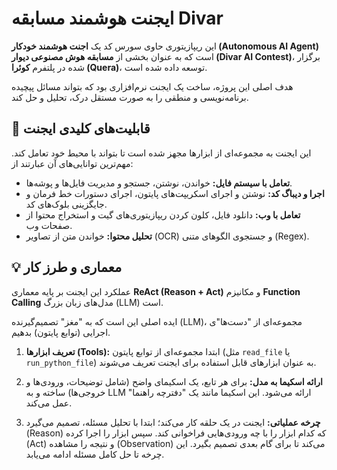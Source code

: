 # ایجنت هوشمند مسابقه Divar

این ریپازیتوری حاوی سورس کد یک **اجنت هوشمند خودکار (Autonomous AI Agent)** است که به عنوان بخشی از **مسابقه هوش مصنوعی دیوار (Divar AI Contest)**، برگزار شده در پلتفرم **کوئرا (Quera)**، توسعه داده شده است.

هدف اصلی این پروژه، ساخت یک ایجنت نرم‌افزاری بود که بتواند مسائل پیچیده برنامه‌نویسی و منطقی را به صورت مستقل درک، تحلیل و حل کند.

## 🚀 قابلیت‌های کلیدی ایجنت

این ایجنت به مجموعه‌ای از ابزارها مجهز شده است تا بتواند با محیط خود تعامل کند. مهم‌ترین توانایی‌های آن عبارتند از:

* **تعامل با سیستم فایل:** خواندن، نوشتن، جستجو و مدیریت فایل‌ها و پوشه‌ها.
* **اجرا و دیباگ کد:** نوشتن و اجرای اسکریپت‌های پایتون، اجرای دستورات خط فرمان و جایگزینی بلوک‌های کد.
* **تعامل با وب:** دانلود فایل، کلون کردن ریپازیتوری‌های گیت و استخراج محتوا از صفحات وب.
* **تحلیل محتوا:** خواندن متن از تصاویر (OCR) و جستجوی الگوهای متنی (Regex).

## 💡 معماری و طرز کار

عملکرد این ایجنت بر پایه معماری **ReAct (Reason + Act)** و مکانیزم **Function Calling** مدل‌های زبان بزرگ (LLM) است.

ایده اصلی این است که به "مغز" تصمیم‌گیرنده (LLM)، مجموعه‌ای از "دست‌ها"ی اجرایی (توابع پایتون) بدهیم.

1.  **تعریف ابزارها (Tools):** ابتدا مجموعه‌ای از توابع پایتون (مثل `read_file` یا `run_python_file`) به عنوان ابزارهای قابل استفاده برای ایجنت تعریف می‌شوند.

2.  **ارائه اسکیما به مدل:** برای هر تابع، یک اسکیمای واضح (شامل توضیحات، ورودی‌ها و خروجی‌ها) ساخته و به LLM ارائه می‌شود. این اسکیما مانند یک "دفترچه راهنما" عمل می‌کند.

3.  **چرخه عملیاتی:** ایجنت در یک حلقه کار می‌کند؛ ابتدا با تحلیل مسئله، تصمیم می‌گیرد (Reason) که کدام ابزار را با چه ورودی‌هایی فراخوانی کند. سپس ابزار را اجرا کرده (Act) و نتیجه را مشاهده (Observation) می‌کند تا برای گام بعدی تصمیم بگیرد. این چرخه تا حل کامل مسئله ادامه می‌یابد.
